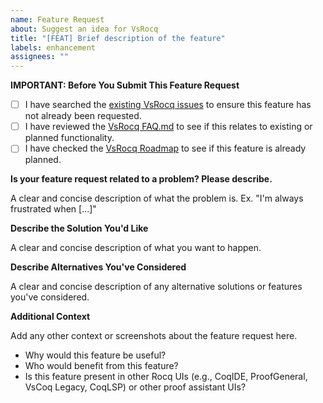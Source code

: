 ```yaml
---
name: Feature Request
about: Suggest an idea for VsRocq
title: "[FEAT] Brief description of the feature"
labels: enhancement
assignees: ""
---
```


**IMPORTANT: Before You Submit This Feature Request**

- [ ] I have searched the [existing VsRocq issues](https://github.com/rocq-prover/vsrocq/issues) to ensure this feature has not already been requested.
- [ ] I have reviewed the [VsRocq FAQ.md](https://github.com/rocq-prover/vsrocq/blob/main/docs/FAQ.md) to see if this relates to existing or planned functionality.
- [ ] I have checked the [VsRocq Roadmap](https://github.com/rocq-prover/vsrocq/wiki/The-VsCoq-VsRocq-roadmap-2024-2025) to see if this feature is already planned.

**Is your feature request related to a problem? Please describe.**

A clear and concise description of what the problem is. Ex. "I'm always frustrated when [...]"

**Describe the Solution You'd Like**

A clear and concise description of what you want to happen.

**Describe Alternatives You've Considered**

A clear and concise description of any alternative solutions or features you've considered.

**Additional Context**

Add any other context or screenshots about the feature request here.

- Why would this feature be useful?
- Who would benefit from this feature?
- Is this feature present in other Rocq UIs (e.g., CoqIDE, ProofGeneral, VsCoq Legacy, CoqLSP) or other proof assistant UIs?
